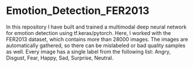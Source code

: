 # Emotion_Detection_FER2013
In this repository I have built and trained a multimodal deep neural network for emotion detection using tf.keras/pytorch. Here, I worked with the FER2013 dataset, which contains more than 28000 images. The images are automatically gathered, so there can be mislabeled or bad quality samples as well. Every image has a single label from the following list: Angry, Disgust, Fear, Happy, Sad, Surprise, Neutral.
